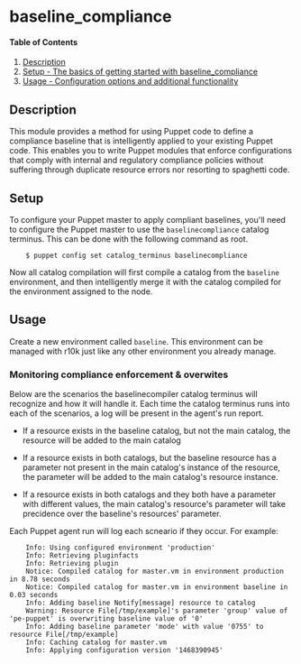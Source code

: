 # baseline_compliance

#### Table of Contents

1. [Description](#description)
2. [Setup - The basics of getting started with baseline_compliance](#setup)
3. [Usage - Configuration options and additional functionality](#usage)

## Description

This module provides a method for using Puppet code to define a compliance
baseline that is intelligently applied to your existing Puppet code. This
enables you to write Puppet modules that enforce configurations that comply
with internal and regulatory compliance policies without suffering through
duplicate resource errors nor resorting to spaghetti code.

## Setup

To configure your Puppet master to apply compliant baselines, you'll need to
configure the Puppet master to use the `baselinecompliance` catalog terminus.
This can be done with the following command as root.

        $ puppet config set catalog_terminus baselinecompliance

Now all catalog compilation will first compile a catalog from the `baseline`
environment, and then intelligently merge it with the catalog compiled for 
the environment assigned to the node.

## Usage
        
Create a new environment called `baseline`. This environment can be managed
with r10k just like any other environment you already manage. 

### Monitoring compliance enforcement & overwites

Below are the scenarios the baselinecompiler catalog terminus will recognize
and how it will handle it. Each time the catalog terminus runs into each of the
scenarios, a log will be present in the agent's run report.

* If a resource exists in the baseline catalog, but not the main catalog, the
resource will be added to the main catalog

* If a resource exists in both catalogs, but the baseline resource has a parameter
not present in the main catalog's instance of the resource, the parameter will
be added to the main catalog's resource instance.

* If a resource exists in both catalogs and they both have a parameter with
different values, the main catalog's resource's parameter  will take precidence
over the baseline's resources' parameter.

Each Puppet agent run will log each scneario if they occur.  For example:

        Info: Using configured environment 'production'
        Info: Retrieving pluginfacts
        Info: Retrieving plugin
        Notice: Compiled catalog for master.vm in environment production in 8.78 seconds
        Notice: Compiled catalog for master.vm in environment baseline in 0.03 seconds
        Info: Adding baseline Notify[message] resource to catalog
        Warning: Resource File[/tmp/example]'s parameter 'group' value of 'pe-puppet' is overwriting baseline value of '0'
        Info: Adding baseline parameter 'mode' with value '0755' to resource File[/tmp/example]
        Info: Caching catalog for master.vm
        Info: Applying configuration version '1468390945'

